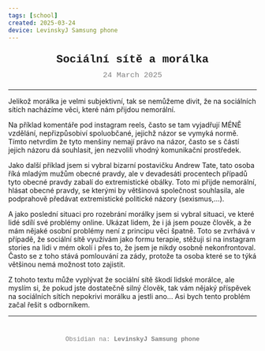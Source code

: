 ```yaml
---
tags: [school]
created: 2025-03-24
device: LevinskyJ Samsung phone
---
```

<div style="text-align: center; font-size: 1.6em; font-weight: bold; padding: 10px 0; font-family: Courier New">
  Sociální sítě a morálka 
</div>

<div style="text-align: center; color: gray; font-size: 1.1em; margin-bottom: 20px; font-family: Courier New">  24 March 2025
</div>

---

Jelikož morálka je velmi subjektivní, tak se nemůžeme divit, že na sociálních sítích nacházíme věci, které nám přijdou nemorální.

Na příklad komentáře pod instagram reels, často se tam vyjadřují MÉNĚ vzdělání, nepřizpůsobiví spoluobčané, jejichž názor se vymyká normě. Tímto netvrdím že tyto menšiny nemají právo na názor, často se s částí jejich názoru dá souhlasit, jen nezvolili vhodný komunikační prostředek.

Jako další příklad jsem si vybral bizarní postavičku Andrew Tate, tato osoba říká mladým mužům obecné pravdy, ale v devadesáti procentech případů tyto obecné pravdy zabalí do extremistické obálky. Toto mi přijde nemorální, hlásat obecné pravdy, se kterými by většinová společnost souhlasila, ale podprahově předávat extremistické politické názory (sexismus,...).

A jako poslední situaci pro rozebrání morálky jsem si vybral situaci, ve které lidé sdílí své problémy online. Ukázat lidem, že i já jsem pouze člověk, a že mám nějaké osobní problémy není z principu věci špatně. Toto se zvrhává v případě, že sociální sítě využívám jako formu terapie, stěžuji si na instagram stories na lidi v mém okolí i přes to, že jsem je nikdy osobně nekonfrontoval. Často se z toho stává pomlouvání za zády, protože ta osoba které se to týká většinou nemá možnost toto zajistit.

Z tohoto textu může vyplývat že sociální sítě škodí lidské morálce, ale myslím si, že pokud jste dostatečně silný člověk, tak vám nějaký příspěvek na sociálních sítích nepokrivi morálku a jestli ano... Asi bych tento problém začal řešit s odborníkem.

---

<div style="text-align: center; color: gray; font-size: 0.9em; margin-top: 40px; font-family: Courier New">
  Obsidian na: <strong>LevinskyJ Samsung phone</strong>
</div>
